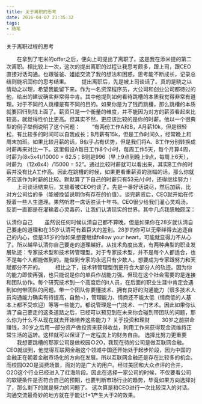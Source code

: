 ```yaml
---
title: 关于离职的思考
date: 2016-04-07 21:35:32
tags:
- 随笔
---
```

关于离职过程的思考
<!-- more -->
　　在拿到了宅米的offer之后，便向上司提出了离职了。这是我在添米提的第二次离职。相比较上一次，这次的提出离职的过程让我思考颇多，跟上司，跟CEO直接对话沟通。也跟爸爸、姐姐交流了我的想法和困惑。思考能不断成长，记录总结则能巩固你的思考结果。 
　　提出离职后，先是被上司谈话了。真的是晓之以情动之以理，希望我能留下来。作为一名资深程序员，大公司和创业公司都待过的他，给出的建议确实非常得中肯。其中他提到如何看待跳槽的本质我觉得非常有道理。对于不同的人跳槽是有不同的目的。如果你是为了钱而跳槽，那么跳槽的本质就要回归到钱上面了。薪资只是一个衡量的维度，并不能因为对方的薪资看起来比较高，就觉得性价比更高。但其实不然，更应该比较的是你的时薪。他以一个很典型的例子举例说明了这个问题： 
　　“有两份工作A和B，A月薪10k，但是很轻松，有比较多的时间可以自我成长；B月薪有15k，但是工作时间久，经常晚上和周末加班。如果比较月薪的话，B似乎占有优势，但是我们将A、B工作分别转换成时薪再来对比一下。这里假设A每日工作8个小时，每周工作5天，每个月算4周，时薪为(8x5x4)/10000 = 62.5；B则是996（早上9点到晚上9点，每周上6天），时薪为 （12x6x4）/15000 = 52”。通过比较时薪就可以看出来，其实B工作的时薪并没有比A工作高。因此在跳槽的时候，如果更看重薪资的涨幅的话，那么你就不应该作为时薪的比较。默默算了下自己的时薪只有53元/小时，还得继续努力！ 
　　上司谈话结束后，又接着被CEO约谈了。先是一番好话说尽，然后加薪，比对方公司给的多（能被挽留说明你有存在的价值）。谈完薪资后，CEO就开始在传授着一些人生道理。果然听君一席话胜读十年书。CEO很少给我们灌心灵鸡汤，反而一直都是在灌输着心灵毒药，让我们认清现实的世界。其中几点我感触颇深：

认清你自己 
　　虽然说任何时候认清自己都不算晚，但是如果你在28岁就认清自己要走的道理和在35岁认清可有着巨大的差别。28岁的你可以无牵绊得去追逐自己的内心，但是35岁的你如果想要继续follow your heart，可能就显得力不从心了。所以越早认清你自己要走的道理越好。从技术角度出发，有两种典型的职业发展轨迹：专家技术型和技术转管理型。对于专家技术型，并不是每个人都适合，也不是每个人都能做到的。能做到专家的永远只有少数人。想要成为专家跟努力和天赋都分不开的。 
　　相比之下，技术转管理型倒更符合大部分人的轨迹。因为你的能力即使再强，也只能说是你的单兵作战能力强。但现在这个社会需要的是连接和团队协作。每个研究技术到一个高度后的it人员，在后面的职业生涯中肯定会遇到如何带团队的问题。带一个团队你要懂技术、拥有良好的沟通能力（很多技术人员沟通能力确实有待提高，自勉~），管理能力、情商还不能太低（情商低的人基本上都不受欢迎）等等一些能力。都说管理是一门技术、一门艺术。因此如果你认清了自己要走的这条道路之后，已经可以预见到在未来你会碰到带团队的问题，那么你为什么不从现在就去开始培养这些能力？
关于投资和理财 
　　30岁之前拼命赚钱，30岁之后用一部分资产做投资来获得收益，利用工作来获得现金流维持正常生活的运转。这样就可以保证了一定程度上的财务自由。
选择比努力更重要 
　　我想要跳槽的那家公司是做校园Ｏ2O，我现在待的公司是做互联网金融。CEO就谈到，他觉得互联网金融这个领域中国还开始处于起步阶段，因为中国的金融正在朝着金融市场化的方向在发展。所以互联网金融还是存在比较多的机会。而校园O2O是消费场景，面对的是广大的用户。经过美团和大众点评的合并，O2O这个行业已经进入了红海阶段。因此在选择一家公司的时候，不仅要看公司的软硬条件是否符合自己的预期，也要判断市场行业的趋势，毕竟如果方向选择对了，那么剩下的就是努力的问题了。
这次算是和CEO进行一次比较深入的对话。沟通交流最奇妙的地方就在于能让1+1产生大于2的效果。